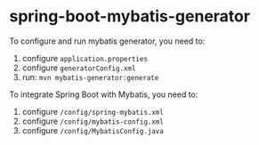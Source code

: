 # spring-boot-mybatis-generator

To configure and run mybatis generator, you need to:

1. configure `application.properties`
2. configure `generatorConfig.xml`
3. run: `mvn mybatis-generator:generate`

To integrate Spring Boot with Mybatis, you need to:

1. configure `/config/spring-mybatis.xml`
2. configure `/config/mybatis-config.xml`
3. configure `/config/MybatisConfig.java`